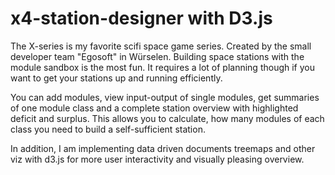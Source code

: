# x4-station-designer with D3.js

The X-series is my favorite scifi space game series. Created by the small developer team "Egosoft" in Würselen.
Building space stations with the module sandbox is the most fun. It requires a lot of planning though if you want to get your
stations up and running efficiently.

You can add modules, view input-output of single modules, get summaries of one module class and a complete station overview
with highlighted deficit and surplus. This allows you to calculate, how many modules of each class you need to build a
self-sufficient station.

In addition, I am implementing data driven documents treemaps and other viz with d3.js for more user interactivity and visually pleasing overview.
